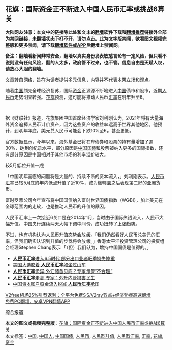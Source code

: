  <h2>花旗：国际资金正不断进入中国人民币汇率或挑战6算关</h2> <p class="notice"><b>大陆网友注意：本文中的链接除此处和文末的<a href="https://github.com/bannedbook/fanqiang" >翻墙</a>软件下载和<a href="https://github.com/killgcd/justmysocks/blob/master/README.md">翻墙推荐</a>链接外全部为禁网链接，未翻墙状态下打不开，请勿点击。此为文字版禁闻，欲看图文视频完整版和更多禁闻，请下载<a href="https://github.com/bannedbook/fanqiang">翻墙软件或APP</a>后翻墙上禁闻网。</p><p>备注：翻墙看新闻非常安全，翻墙以真实身份发表敏感言论有一定风险，但只看不说则没有任何风险，翻的人太多，政府管不过来，也不管。信息自由是天赋人权，请放心大胆的翻墙。</b></p>  <div class="entry"> <p>文章转自网络，旨在为读者提供多元信息，内容并不代表本网立场和观点。</p> <p>随着<span class='wp_keywordlink_affiliate'><a href="https://www.bannedbook.org/" title="中国" target="_blank">中国</a></span>领先全球经济复苏，国际<a href="https://www.bannedbook.org/bnews/tag/%E8%B5%84%E9%87%91/" class="st_tag internal_tag" rel="tag" title="标签 资金 下的日志">资金</a>正源源不断地进入<a href="https://www.bannedbook.org/bnews/tag/%E4%B8%AD%E5%9B%BD/" class="st_tag internal_tag" rel="tag" title="标签 中国 下的日志">中国</a>债市和股市，近期<a href="https://www.bannedbook.org/bnews/tag/%e4%ba%ba%e6%b0%91%e5%b8%81/" class="st_tag internal_tag" rel="tag" title="标签 人民币 下的日志">人民币</a>走势明显转强。<a href="https://www.bannedbook.org/bnews/tag/%E8%8A%B1%E6%97%97/" class="st_tag internal_tag" rel="tag" title="标签 花旗 下的日志">花旗</a>预测，这可能将推动人民币<a href="https://www.bannedbook.org/bnews/tag/%E6%B1%87%E7%8E%87/" class="st_tag internal_tag" rel="tag" title="标签 汇率 下的日志">汇率</a>在明年升至6。</p> <p>      <br>                   </p>  <p>据《财联社》报道，花旗集团中国首席经济学家刘利刚认为，2021年将有大量海外资金追捧人民币计价资产，因为这些资产的收益率远高于世界其他地区。他预计，到明年年底，美元兑人民币可能会下跌10%至6，甚至更低。</p> <p>官方数据显示，今年以来，海外基金已将在岸债券和股票的持有量增加了逾30%，达到创纪录水平，部分原因是<a href="https://www.bannedbook.org/bnews/tag/%E4%B8%AD%E5%9B%BD%E5%9B%BD%E5%80%BA/" class="st_tag internal_tag" rel="tag" title="标签 中国国债 下的日志">中国国债</a>和股票被纳入更多的国际指数，还有部分原因是中国相对于其他市场的利率溢价较大。</p> <p>较5月低位升值一成</p>  <p>「中国明年面临的问题将是大量的、持续不断的资本流入，」刘利刚表示。<a href="https://www.bannedbook.org/bnews/tag/%e4%ba%ba%e6%b0%91%e5%b8%81%e6%b1%87%e7%8e%87/" class="st_tag internal_tag" rel="tag" title="标签 人民币汇率 下的日志">人民币汇率</a>已较5月底的年内低点升值了近10%，成为继韩圜之后表现第二好的亚洲货币。</p> <p>富时罗素公司今年宣布将中国国债纳入富时世界国债指数（WGBI），加上美元在全球范围内的走软，也是推动人民币的升值的原因。</p> <p>人民币汇率上一次接近6关口是在2014年1月，当时由于国际热钱流入，人民币大幅升值。中国央行连续两天大幅下调中间价，成功扭转了上涨趋势。</p>  <p>不过，也有机构认为<a href="https://www.bannedbook.org/bnews/tag/%E4%BA%BA%E6%B0%91%E5%B8%81%E5%8D%87%E5%80%BC/" class="st_tag internal_tag" rel="tag" title="标签 人民币升值 下的日志">人民币升值</a>态势会放缓。「我们仍然看好人民币兑美元的汇率，但我们确实认识到升值的步伐将会放缓。」香港太平洋投资管理公司的投资组合经理Stephen Chang表示:「（但）我们认为，增持中国国债是值得的。」</p> <ul class='op-related-articles' title='相关阅读'> <li><a href='https://www.bannedbook.org/bnews/finance/20201125/1436546.html' target='_blank'><b>人民币汇率</b>进入6.5时代 部分出口业者旺季损失惨重</a></li> <li><a href='https://www.bannedbook.org/bnews/headline/20201105/1426040.html' target='_blank'>美国大选胶着 <b>人民币汇率</b>如坐过山车</a></li> <li><a href='https://www.bannedbook.org/bnews/taiwannews/20201020/1416923.html' target='_blank'><b>人民币汇率</b>诡异 外汇储备见底？专家示警“不合理”</a></li> <li><a href='https://www.bannedbook.org/bnews/comments/20200916/1397157.html' target='_blank'><b>人民币汇率</b>走高 专家：外升内贬损害民生</a></li> <li><a href='https://www.bannedbook.org/bnews/cnnews/20200825/1385359.html' target='_blank'>中国资本账户资金流入锐减 <b>人民币汇率</b>承压</a></li> </ul> <p class="texttj"> <a href="https://www.bannedbook.org/forum23/topic22702.html" target="_blank">V2free机场25%引荐返利：全平台免费SS/V2ray节点+经济套餐高速翻墙</a><br/> <a href="https://github.com/bannedbook/fanqiang/wiki/%E7%A6%81%E9%97%BB%E7%BD%91%E5%AE%89%E5%8D%93%E7%BF%BB%E5%A2%99%E6%96%B0%E9%97%BBAPP" target="_blank">免费PC翻墙、安卓VPN翻墙APP</a></p><p>综合报道</p><a name='sharetosocial'></a>       <div><b>本文的图文或视频完整版</b>：<a href='https://www.bannedbook.org/bnews/baitai/20201214/1447648.html'>花旗：国际资金正不断进入中国人民币汇率或挑战6算关</a></div>  </div><!--END ENTRY--> <div class="postfooter"> <div>本文标签：<a href="https://www.bannedbook.org/bnews/tag/%E4%B8%AD%E5%9B%BD/" rel="tag">中国</a>, <a href="https://www.bannedbook.org/bnews/tag/%e4%b8%ad%e5%9b%bd%e4%ba%ba/" rel="tag">中国人</a>, <a href="https://www.bannedbook.org/bnews/tag/%E4%B8%AD%E5%9B%BD%E5%9B%BD%E5%80%BA/" rel="tag">中国国债</a>, <a href="https://www.bannedbook.org/bnews/tag/%e4%ba%ba%e6%b0%91%e5%b8%81/" rel="tag">人民币</a>, <a href="https://www.bannedbook.org/bnews/tag/%E4%BA%BA%E6%B0%91%E5%B8%81%E5%8D%87%E5%80%BC/" rel="tag">人民币升值</a>, <a href="https://www.bannedbook.org/bnews/tag/%e4%ba%ba%e6%b0%91%e5%b8%81%e6%b1%87%e7%8e%87/" rel="tag">人民币汇率</a>, <a href="https://www.bannedbook.org/bnews/tag/%E6%B1%87%E7%8E%87/" rel="tag">汇率</a>, <a href="https://www.bannedbook.org/bnews/tag/%E8%8A%B1%E6%97%97/" rel="tag">花旗</a>, <a href="https://www.bannedbook.org/bnews/tag/%E8%B5%84%E9%87%91/" rel="tag">资金</a></div>  </div><!--END POSTFOOTER--> 